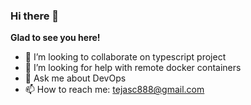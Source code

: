 ### Hi there 👋
**Glad to see you here!**
- 👯 I’m looking to collaborate on typescript project</br>
- 🤔 I’m looking for help with remote docker containers</br>
- 💬 Ask me about DevOps</br>
- 📫 How to reach me: tejasc888@gmail.com
<!--
**TejasCode/TejasCode** is a ✨ _special_ ✨ repository because its `README.md` (this file) appears on your GitHub profile.

Here are some ideas to get you started:

- 🔭 I’m currently working on ...
- 🌱 I’m currently learning ...
- 👯 I’m looking to collaborate on ...
- 🤔 I’m looking for help with ...
- 💬 Ask me about ...
- 📫 How to reach me: ...
- 😄 Pronouns: ...
- ⚡ Fun fact: ...
-->
